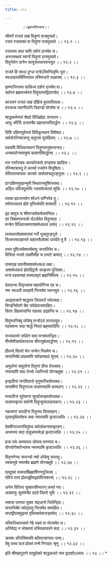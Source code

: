 ```yaml
---
title: ०१२

---
```

            ।।बृहस्पतिरुवाच।।  
सौवर्णं राजतं ताम्रं पितॄणां पात्रमुच्यते।  
रजतं रजताक्तं वा पितॄणां पात्रमुच्यते ।। १२.१ ।।  
  
रजतस्य तथा चापि दर्शनं दानमेव च।  
अनन्तमक्षयं स्वर्ग्यं पितॄणां दानमुच्यते।  
पितॄनेतेन दानेन सत्पुत्रास्तारयन्त्युत ।। १२.२ ।।  
  
राजते हि स्वधा दुग्धा पात्रेऽस्मिन्पितृभिः पुरा।  
स्वधादायार्थिभिस्तात तस्मिन्दत्ते तदक्षयम् ।। १२.३ ।।  
  
कृष्णाजिनस्य सान्निध्यं दर्शनं दानमेव वा।  
रक्षोघ्नं ब्रह्मवर्च्चस्यं पितॄंस्तत्तद्वितारयेत् ।। १२.४ ।।  
  
काञ्चनं राजतं ताम्रं दौहित्रं कुतपस्तिलाः।  
वस्त्रञ्च पावनीयानि त्रिदण्डो योगमेव च ।। १२.५ ।।  
  
श्राद्धकर्मण्ययं श्रेष्ठो विधिर्ब्राह्यः सनातनः।  
आयुः कीर्त्तिः प्रजाश्चैव प्रज्ञासन्ततिवर्द्धनः ।। १२.६ ।।  
  
दिशि दक्षिणपूर्वस्यां विदिकूस्थानं विशेषतः।  
सर्वतोरत्निमात्रन्तु चतुरस्रं सुसंहितम् ।। १२.७ ।।  
  
वक्ष्यामि विधिवत्स्थानं पितॄणामनुशासनात्।  
धन्यमारोग्यमायुष्यं बलवर्णविवर्द्धनम् ।। १२.८ ।।  
  
तत्र गर्त्तास्त्रयः कार्य्यास्त्रयो दण्डाश्च खादिराः।  
रत्निमात्रास्तु ते कार्य्या रजतेन विभूषिताः।  
तेवितस्त्यायताः कार्य्याः सर्व्वतश्चतुरङ्गुलाः ।। १२.९ ।।  
  
प्राग्दक्षिणमुखान्भूमौ स्थितानसुषिरंस्तथा।  
अद्भिः पवित्रपूताभिः प्लावयेत्सततं शुचिः ।। १२.१० ।।  
  
पयसा ह्याजगव्येन शोधनं वाग्भिरेव तु।  
तर्पणात्सततं ह्येवं तृप्तिर्भवति शाश्वती ।। १२.११ ।।  
  
इह चामुत्र च श्रीमान्सर्वकर्मसमन्वितः।  
एवं त्रिषवणस्नातो योऽर्चयेत पितॄन्सदा ।  
मन्त्रेण विधिवत्सम्यगश्वमेधफलं लभेत् ।। १२.१२ ।।  
  
तत्स्थापयेदमावास्यां गर्त्ते भूचतुरङ्गुले ।  
त्रिःसप्तसञ्ज्ञास्ते यज्ञास्त्रैलोक्यं धार्य्यते तु वै ।। १२.१३ ।।  
  
तस्य पुष्टिरथैश्वर्य्यमायुः सन्ततिरेव च।  
विचित्रा भजते लक्ष्मीर्मोक्षं च लभते क्रमात् ।। १२.१४ ।।  
  
पाप्मापहं पावनीयमश्वमेधफलं तथा।  
अश्वमेधफलं ह्येतद्द्विजैः सत्कृत्य पूजितम्।  
मन्त्रं वक्ष्याम्यहं तस्मादमृतं ब्रह्मनिर्मितम् ।। १२.१५ ।।  
  
देवताभ्यः पितृभ्यश्च महायोगिभ्य एव च।  
नमः स्वधायै स्वाहायै नित्यमेव भवन्त्युत ।। १२.१६ ।।  
  
आद्यावसाने श्राद्धस्य त्रिरावर्त्तं जपेत्सदा।  
पिण्डनिर्वपणे चैव जपेदेतत्समाहितः।  
पितरः क्षिप्रमायान्ति राक्षसाः प्रद्रवन्ति च ।। १२.१७ ।।  
  
पितॄंस्तत्र्त्रिषु लोकेषु मन्त्रोऽयं तारयत्युत।  
पठ्यमानः सदा श्राद्धे नियतं ब्रह्‌मवादिभिः ।। १२.१८ ।।  
  
राज्यकामो जपेदेनं सदा मन्त्रमतन्द्रितः।  
वीर्य्यशौचार्थसत्त्वञ्च श्रीरायुर्बलवर्द्धनम् ।। १२.१९ ।।  
  
प्रीयन्ते पितरो येन जप्येन नियमेन च।  
सप्तार्च्चिषं प्रवक्ष्यामि सर्वकामप्रदं शुभम् ।। १२.२० ।।  
  
अमूर्तानां समूर्तानां पितॄणां दीप्त तेजसाम्।  
नमस्यामि सदा तेभ्यो ध्यानिभ्यो योगचक्षुषा ।। १२.२१ ।।  
  
इन्द्रादीनां जनयितारो भृगुमारीचयोस्तथा।  
सप्तर्षीणां पितॄणाञ्च तान्नमस्यामि कामदान् ।। १२.२२ ।।  
  
मन्वादीनां सुरेशानां सूर्य्याचन्द्रमसोस्तथा।  
तान्नमस्कृत्य सर्वान्वै पितॄन्कुशलदायकान् ।। १२.२३ ।।  
  
नक्षत्राणां चरादीनां पितॄनथ पितामहान्।  
द्यावापृथिव्योश्च तथा नमस्यामि कृताञ्जलिः ।। १२.२४ ।।  
  
देवर्षीणाञ्जनयितॄंश्च सर्वलोकनमस्कृतान्।  
अभयस्य सदा दातॄन्नमस्येऽहं कृताञ्जलिः ।। १२.२५ ।।  
  
प्रजा पतेः कश्यपाय सोमाय वरुणाय च।  
योगयोगेश्वरेभ्यश्च नमस्यामि कृताञ्जलिः ।। १२.२६ ।।  
  
पितृगणेभ्यः सप्तभ्यो नमो लोकेषु सप्तसु।  
स्वयम्भुवे नमश्चैव ब्रह्मणे योगचक्षुषे ।। १२.२७ ।।  
  
एतदुक्तं ससप्तर्षिब्रह्मर्षिगणपूजितम् ।  
पवित्रं परमं ह्येतच्छ्रीमद्रक्षोविनाशनम् ।। १२.२८ ।।  
  
अनेन विधिना युक्तस्त्रीन्वरान् लभते नरः।  
अन्नमायुः सुतांश्चैव ददते पितरो भुवि ।। १२.२९ ।।  
  
भक्त्या परमया युक्तः श्रद्दधानो जितेन्द्रियः।  
सप्तार्च्चिषं जपेद्यस्तु नित्यमेव समाहितः।  
सप्तद्वीपसमुद्रायां पृथिव्यामेकराड्भवेत् ।। १२.३० ।।  
  
यत्किञ्चित्पच्यते गेहे भक्ष्यं वा भोज्यमेव च।  
अनिवेद्य न भोक्तव्यं तस्मिन्नायतने सदा ।। १२.३१ ।।  
  
क्रमशः कीर्त्तयिष्यामि बलिपात्राण्यतः परम्।  
येषु यच्च फलं प्रोक्तं तन्मे निगदतः श्रृणु ।। १२.३२ ।।  
  
इति श्रीमहापुराणे वायुप्रोक्ते श्राद्धकल्पो नाम द्वादशोऽध्यायः ।। १२ ।। *